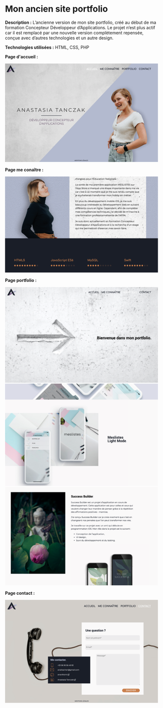 # Mon ancien site portfolio

**Description :**
L’ancienne version de mon site portfolio, créé au début de ma formation Concepteur Développeur d’Applications. Le projet n’est plus actif car il est remplacé par une nouvelle version complètement repensée, conçue avec d’autres technologies et un autre design.

**Technologies utilisées :**
HTML, CSS, PHP

**Page d'accueil :**

![Screenshot: homepage](homepage.png)

**Page me conaître :**

![Screenshot: about me](about.png)

**Page portfolio :**

![Screenshot: portfolio](portfolio1.png)
![Screenshot: portfolio](portfolio2.png)
![Screenshot: portfolio](portfolio3.png)

**Page contact :**

![Screenshot: contact](contact.png)
